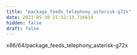 ```yaml
---
title: "package_feeds_telephony_asterisk-g72x"
date: 2021-05-30 21:32:13.716614
hidden: false
draft: false
---
```


x86/64/package_feeds_telephony_asterisk-g72x

